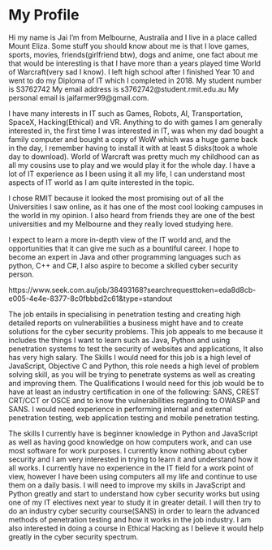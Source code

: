 # My Profile
<p>Hi my name is Jai I’m from Melbourne, Australia and I live in a place called Mount Eliza. Some stuff you should know about me is that I love games, sports, movies, friends(girlfriend btw), dogs and anime, one fact about me that would be interesting is that I have more than a years played time World of Warcraft(very sad I know). I left high school after I finished Year 10 and went to do my Diploma of IT which I completed in 2018. 
  My student number is S3762742 
  My email address is s3762742@student.rmit.edu.au 
  My personal email is jaifarmer99@gmail.com.</p>
<p> I have many interests in IT such as Games, Robots, AI, Transportation, SpaceX, Hacking(Ethical) and VR. Anything to do with games I am generally interested in, the first time I was interested in IT, was when my dad bought a family computer and bought a copy of WoW which was a huge game back in the day, I remember having to install it with at least 5 disks(took a whole day to download). World of Warcraft was pretty much my childhood can as all my cousins use to play and we would play it for the whole day. I have a lot of IT experience as I been using it all my life, I can understand most aspects of IT world as I am quite interested in the topic.</p>
<p>I chose RMIT because it looked the most promising out of all the Universities I saw online, as it has one of the most cool looking campuses in the world in my opinion. I also heard from friends they are one of the best universities and my Melbourne and they really loved studying here.</p>
<p>I expect to learn a more in-depth view of the IT world and, and the opportunities that it can give me such as a bountiful career. I hope to become an expert in Java and other programming languages such as python, C++ and C#, I also aspire to become a skilled cyber security person.</p>
<p>https://www.seek.com.au/job/38493168?searchrequesttoken=eda8d8cb-e005-4e4e-8377-8c0fbbbd2c61&type=standout</p>
<p>The job entails in specialising in penetration testing and creating high detailed reports on vulnerabilities a business might have and to create solutions for the cyber security problems. This job appeals to me because it includes the things I want to learn such as Java, Python and using penetration systems to test the security of websites and applications, It also has very high salary.
The Skills I would need for this job is a high level of JavaScript, Objective C and Python, this role needs a high level of problem solving skill, as you will be trying to penetrate systems as well as creating and improving them. The Qualifications I would need for this job would be to have at least an industry certification in one of the following: SANS, CREST CRT/CCT or OSCE and to know the vulnerabilities regarding to OWASP and SANS.  I would need experience in performing internal and external penetration testing, web application testing and mobile penetration testing.
 </p>
 <p>The skills I currently have is beginner knowledge in Python and JavaScript as well as having good knowledge on how computers work, and can use most software for work purposes. I currently know nothing about cyber security and I am very interested in trying to learn it and understand how it all works. I currently have no experience in the IT field for a work point of view, however I have been using computers all my life and continue to use them on a daily basis.
I will need to improve my skills in JavaScript and Python greatly and start to understand how cyber security works but using one of my IT electives next year to study it in greater detail. I will then try to do an industry cyber security course(SANS) in order to learn the advanced methods of penetration testing and how it works in the job industry. I am also interested in doing a course in Ethical Hacking as I believe it would help greatly in the cyber security spectrum.
</p>
 <p></p>
 <p></p>
 <p></p>
